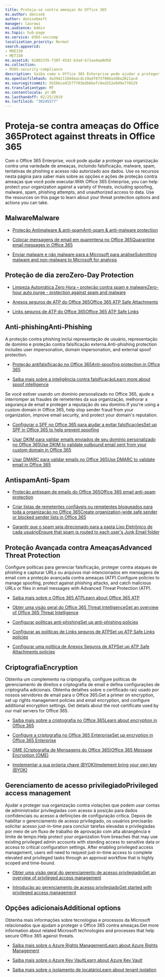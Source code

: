 ```yaml
---
title: Proteja-se contra ameaças do Office 365
ms.author: deniseb
author: denisebmsft
manager: laurawi
ms.audience: Admin
ms.topic: hub-page
ms.service: O365-seccomp
localization_priority: Normal
search.appverid:
- MOE150
- MET150
ms.assetid: b10023f6-f30f-45d3-b3ad-b71aa4aa0d58
ms.collection:
- M365-security-compliance
description: Saiba como o Office 365 Enterprise pode ajudar a proteger sua organização contra uma variedade de ameaças, incluindo falsificação, malware, spam, tentativas de phishing e acesso não autorizado aos dados.
ms.openlocfilehash: da39421184deacdc19adf073f086a3d8a2021acd
ms.sourcegitcommit: 5b5bbced1577701bdb6befc8ed252e9d9e776529
ms.translationtype: MT
ms.contentlocale: pt-BR
ms.lasthandoff: 02/25/2019
ms.locfileid: "30245577"
---
```

# <a name="protect-against-threats-in-office-365"></a><span data-ttu-id="e431a-103">Proteja-se contra ameaças do Office 365</span><span class="sxs-lookup"><span data-stu-id="e431a-103">Protect against threats in Office 365</span></span>

<span data-ttu-id="e431a-p101">Com o Office 365 Enterprise, você pode ajudar a proteger sua organização contra uma variedade de ameaças, incluindo falsificação, malware, spam, tentativas de phishing e acesso não autorizado aos dados. Use os recursos nesta página para saber mais sobre as opções e ações de proteção contra ameaças que você pode executar.</span><span class="sxs-lookup"><span data-stu-id="e431a-p101">With Office 365 Enterprise, you can help protect your organization against a variety of threats, including spoofing, malware, spam, phishing attempts, and unauthorized access to data. Use the resources on this page to learn about your threat protection options and actions you can take.</span></span>

## <a name="malware"></a><span data-ttu-id="e431a-106">Malware</span><span class="sxs-lookup"><span data-stu-id="e431a-106">Malware</span></span>

- [<span data-ttu-id="e431a-107">Proteção Antimalware &amp; anti-spam</span><span class="sxs-lookup"><span data-stu-id="e431a-107">Anti-spam &amp; anti-malware protection</span></span>](anti-spam-and-anti-malware-protection.md)
    
- [<span data-ttu-id="e431a-108">Colocar mensagens de email em quarentena no Office 365</span><span class="sxs-lookup"><span data-stu-id="e431a-108">Quarantine email messages in Office 365</span></span>](quarantine-email-messages.md)
    
- [<span data-ttu-id="e431a-109">Enviar malware e não malware para a Microsoft para análise</span><span class="sxs-lookup"><span data-stu-id="e431a-109">Submitting malware and non-malware to Microsoft for analysis</span></span>](submitting-malware-and-non-malware-to-microsoft-for-analysis.md)

## <a name="zero-day-protection"></a><span data-ttu-id="e431a-110">Proteção de dia zero</span><span class="sxs-lookup"><span data-stu-id="e431a-110">Zero-Day Protection</span></span>

- [<span data-ttu-id="e431a-111">Limpeza Automática Zero Hora – proteção contra spam e malware</span><span class="sxs-lookup"><span data-stu-id="e431a-111">Zero-hour auto purge - protection against spam and malware</span></span>](zero-hour-auto-purge.md)

- [<span data-ttu-id="e431a-112">Anexos seguros de ATP do Office 365</span><span class="sxs-lookup"><span data-stu-id="e431a-112">Office 365 ATP Safe Attachments</span></span>](atp-safe-attachments.md)

- [<span data-ttu-id="e431a-113">Links seguros de ATP do Office 365</span><span class="sxs-lookup"><span data-stu-id="e431a-113">Office 365 ATP Safe Links</span></span>](atp-safe-links.md)

## <a name="anti-phishing"></a><span data-ttu-id="e431a-114">Anti-phishing</span><span class="sxs-lookup"><span data-stu-id="e431a-114">Anti-Phishing</span></span>

<span data-ttu-id="e431a-115">A proteção contra phishing inclui representação de usuário, representação de domínio e proteção contra falsificação externa.</span><span class="sxs-lookup"><span data-stu-id="e431a-115">Anti-phishing protection includes user impersonation, domain impersonation, and external spoof protection.</span></span> 

- [<span data-ttu-id="e431a-116">Proteção antifalsificação no Office 365</span><span class="sxs-lookup"><span data-stu-id="e431a-116">Anti-spoofing protection in Office 365</span></span>](anti-spoofing-protection.md)

- [<span data-ttu-id="e431a-117">Saiba mais sobre a inteligência contra falsificação</span><span class="sxs-lookup"><span data-stu-id="e431a-117">Learn more about spoof intelligence</span></span>](learn-about-spoof-intelligence.md)

<span data-ttu-id="e431a-118">Se você estiver usando um domínio personalizado no Office 365, ajude a interromper as fraudes de remetentes da sua organização, melhorar a segurança de email e proteger a reputação do seu domínio.</span><span class="sxs-lookup"><span data-stu-id="e431a-118">If you're using a custom domain in Office 365, help stop sender fraud from your organization, improve email security, and protect your domain's reputation.</span></span>
  
- [<span data-ttu-id="e431a-119">Configurar o SPF no Office 365 para ajudar a evitar falsificações</span><span class="sxs-lookup"><span data-stu-id="e431a-119">Set up SPF in Office 365 to help prevent spoofing</span></span>](set-up-spf-in-office-365-to-help-prevent-spoofing.md)
    
- [<span data-ttu-id="e431a-120">Usar DKIM para validar emails enviados de seu domínio personalizado no Office 365</span><span class="sxs-lookup"><span data-stu-id="e431a-120">Use DKIM to validate outbound email sent from your custom domain in Office 365</span></span>](use-dkim-to-validate-outbound-email.md)
    
- [<span data-ttu-id="e431a-121">Usar DMARC para validar emails no Office 365</span><span class="sxs-lookup"><span data-stu-id="e431a-121">Use DMARC to validate email in Office 365</span></span>](use-dmarc-to-validate-email.md)

## <a name="anti-spam"></a><span data-ttu-id="e431a-122">Antispam</span><span class="sxs-lookup"><span data-stu-id="e431a-122">Anti-Spam</span></span>

- [<span data-ttu-id="e431a-123">Proteção antispam de emails do Office 365</span><span class="sxs-lookup"><span data-stu-id="e431a-123">Office 365 email anti-spam protection</span></span>](anti-spam-protection.md)

- [<span data-ttu-id="e431a-124">Criar listas de remetentes confiáveis ou remetentes bloqueados para toda a organização no Office 365</span><span class="sxs-lookup"><span data-stu-id="e431a-124">Create organization-wide safe sender or blocked sender lists in Office 365</span></span>](create-organization-wide-safe-sender-or-blocked-sender-lists-in-office-365.md)

- [<span data-ttu-id="e431a-125">Garantir que o spam seja direcionado para a pasta Lixo Eletrônico de cada usuário</span><span class="sxs-lookup"><span data-stu-id="e431a-125">Ensure that spam is routed to each user's Junk Email folder</span></span>](ensure-that-spam-is-routed-to-each-user-s-junk-email-folder.md)
  
    
## <a name="advanced-threat-protection"></a><span data-ttu-id="e431a-126">Proteção Avançada contra Ameaças</span><span class="sxs-lookup"><span data-stu-id="e431a-126">Advanced Threat Protection</span></span>

<span data-ttu-id="e431a-127">Configure políticas para gerenciar falsificação, proteger contra ataques de phishing e capturar URLs ou arquivos mal-intencionados em mensagens de email com a proteção avançada contra ameaças (ATP).</span><span class="sxs-lookup"><span data-stu-id="e431a-127">Configure policies to manage spoofing, protect against phishing attacks, and catch malicious URLs or files in email messages with Advanced Threat Protection (ATP).</span></span>
  
- [<span data-ttu-id="e431a-128">Saiba mais sobre o Office 365 ATP</span><span class="sxs-lookup"><span data-stu-id="e431a-128">Learn about Office 365 ATP</span></span>](office-365-atp.md)

- [<span data-ttu-id="e431a-129">Obter uma visão geral do Office 365 Threat Intelligence</span><span class="sxs-lookup"><span data-stu-id="e431a-129">Get an overview of Office 365 Threat Intelligence</span></span>](office-365-ti.md)
    
- [<span data-ttu-id="e431a-130">Configurar políticas anti-phishing</span><span class="sxs-lookup"><span data-stu-id="e431a-130">Set up anti-phishing policies</span></span>](set-up-anti-phishing-policies.md)
    
- [<span data-ttu-id="e431a-131">Configurar as políticas de Links seguros de ATP</span><span class="sxs-lookup"><span data-stu-id="e431a-131">Set up ATP Safe Links policies</span></span>](set-up-atp-safe-links-policies.md)
    
- [<span data-ttu-id="e431a-132">Configurar uma política de Anexos Seguros de ATP</span><span class="sxs-lookup"><span data-stu-id="e431a-132">Set up ATP Safe Attachments policies</span></span>](set-up-atp-safe-attachments-policies.md)
    
## <a name="encryption"></a><span data-ttu-id="e431a-133">Criptografia</span><span class="sxs-lookup"><span data-stu-id="e431a-133">Encryption</span></span>

<span data-ttu-id="e431a-p102">Obtenha um complemento na criptografia, configure políticas de gerenciamento de direitos e criptografia de email e defina configurações de criptografia adicionais. Obtenha detalhes sobre o certificado raiz usado por nossos servidores de email para o Office 365.</span><span class="sxs-lookup"><span data-stu-id="e431a-p102">Get a primer on encryption, set up rights management policies and email encryption, and configure additional encryption settings. Get details about the root certificate used by our mail servers for Office 365.</span></span>
  
- [<span data-ttu-id="e431a-136">Saiba mais sobre a criptografia no Office 365</span><span class="sxs-lookup"><span data-stu-id="e431a-136">Learn about encryption in Office 365</span></span>](encryption.md)
    
- [<span data-ttu-id="e431a-137">Configure a criptografia no Office 365 Enterprise</span><span class="sxs-lookup"><span data-stu-id="e431a-137">Set up encryption in Office 365 Enterprise</span></span>](set-up-encryption.md)
    
- [<span data-ttu-id="e431a-138">OME (Criptografia de Mensagens do Office 365)</span><span class="sxs-lookup"><span data-stu-id="e431a-138">Office 365 Message Encryption (OME)</span></span>](ome.md)
    
- [<span data-ttu-id="e431a-139">Implementar a sua própria chave (BYOK)</span><span class="sxs-lookup"><span data-stu-id="e431a-139">Implement bring your own key (BYOK)</span></span>](https://docs.microsoft.com/azure/key-vault/key-vault-hsm-protected-keys#implementing-bring-your-own-key-byok-for-azure-key-vault)
        
## <a name="privileged-access-management"></a><span data-ttu-id="e431a-140">Gerenciamento de acesso privilegiado</span><span class="sxs-lookup"><span data-stu-id="e431a-140">Privileged access management</span></span>

<span data-ttu-id="e431a-p103">Ajudar a proteger sua organização contra violações que podem usar contas de administrador privilegiadas com acesso à posição para dados confidenciais ou acesso a definições de configuração crítica. Depois de habilitar o gerenciamento de acesso privilegiado, os usuários precisarão solicitar acesso just-in-time para concluir tarefas elevadas e privilegiadas por meio de um fluxo de trabalho de aprovação com alta abrangência e limite de tempo.</span><span class="sxs-lookup"><span data-stu-id="e431a-p103">Help protect your organization from breaches that may use existing privileged admin accounts with standing access to sensitive data or access to critical configuration settings. After enabling privileged access management, users will need to request just-in-time access to complete elevated and privileged tasks through an approval workflow that is highly scoped and time-bound.</span></span>
  
- [<span data-ttu-id="e431a-143">Obter uma visão geral do gerenciamento de acesso privilegiado</span><span class="sxs-lookup"><span data-stu-id="e431a-143">Get an overview of privileged access management</span></span>](privileged-access-management-overview.md)
    
- [<span data-ttu-id="e431a-144">Introdução ao gerenciamento de acesso privilegiado</span><span class="sxs-lookup"><span data-stu-id="e431a-144">Get started with privileged access management</span></span>](privileged-access-management-configuration.md)

## <a name="additional-options"></a><span data-ttu-id="e431a-145">Opções adicionais</span><span class="sxs-lookup"><span data-stu-id="e431a-145">Additional options</span></span>

<span data-ttu-id="e431a-146">Obtenha mais informações sobre tecnologias e processos da Microsoft relacionados que ajudam a proteger o Office 365 contra ameaças.</span><span class="sxs-lookup"><span data-stu-id="e431a-146">Get more information about related Microsoft technologies and processes that help secure Office 365 against threats.</span></span>
  
- [<span data-ttu-id="e431a-147">Saiba mais sobre o Azure Rights Management</span><span class="sxs-lookup"><span data-stu-id="e431a-147">Learn about Azure Rights Management</span></span>](https://docs.microsoft.com/information-protection/understand-explore/what-is-azure-rms)
    
- [<span data-ttu-id="e431a-148">Saiba mais sobre o Azure Key Vault</span><span class="sxs-lookup"><span data-stu-id="e431a-148">Learn about Azure Key Vault</span></span>](https://docs.microsoft.com/azure/key-vault/)
    
- [<span data-ttu-id="e431a-149">Saiba mais sobre o isolamento de locatário</span><span class="sxs-lookup"><span data-stu-id="e431a-149">Learn about tenant isolation</span></span>](http://download.microsoft.com/download/3/F/0/3F0420A2-657B-44B6-B21E-D7BD98A94390/Tenant%20Isolation%20in%20Office%20365.pdf)
    

